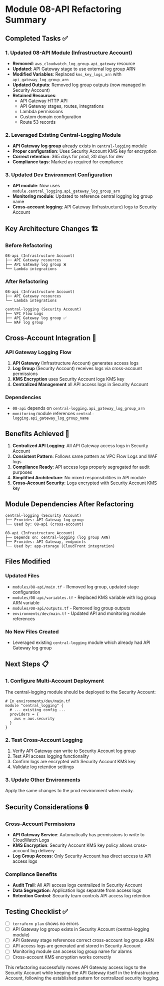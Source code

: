 # Module 08-API Refactoring Summary

## Completed Tasks ✅

### 1. Updated 08-API Module (Infrastructure Account)
- **Removed**: `aws_cloudwatch_log_group.api_gateway` resource
- **Updated**: API Gateway stage to use external log group ARN
- **Modified Variables**: Replaced `kms_key_logs_arn` with `api_gateway_log_group_arn`
- **Updated Outputs**: Removed log group outputs (now managed in Security Account)
- **Retained Resources**:
  - API Gateway HTTP API
  - API Gateway stages, routes, integrations
  - Lambda permissions
  - Custom domain configuration
  - Route 53 records

### 2. Leveraged Existing Central-Logging Module
- **API Gateway log group** already exists in `central-logging` module
- **Proper configuration**: Uses Security Account KMS key for encryption
- **Correct retention**: 365 days for prod, 30 days for dev
- **Compliance tags**: Marked as required for compliance

### 3. Updated Dev Environment Configuration
- **API module**: Now uses `module.central_logging.api_gateway_log_group_arn`
- **Monitoring module**: Updated to reference central logging log group name
- **Cross-account logging**: API Gateway (Infrastructure) logs to Security Account

## Key Architecture Changes 🏗️

### Before Refactoring
```
08-api (Infrastructure Account)
├── API Gateway resources
├── API Gateway log group ❌
└── Lambda integrations
```

### After Refactoring
```
08-api (Infrastructure Account)
├── API Gateway resources
└── Lambda integrations

central-logging (Security Account)
├── VPC Flow Logs
├── API Gateway log group ✅
└── WAF log group
```

## Cross-Account Integration 🔗

### API Gateway Logging Flow
1. **API Gateway** (Infrastructure Account) generates access logs
2. **Log Group** (Security Account) receives logs via cross-account permissions
3. **KMS Encryption** uses Security Account logs KMS key
4. **Centralized Management** all API access logs in Security Account

### Dependencies
- `08-api` depends on `central-logging.api_gateway_log_group_arn`
- `monitoring` module references `central-logging.api_gateway_log_group_name`

## Benefits Achieved 🎯

1. **Centralized API Logging**: All API Gateway access logs in Security Account
2. **Consistent Pattern**: Follows same pattern as VPC Flow Logs and WAF logs
3. **Compliance Ready**: API access logs properly segregated for audit purposes
4. **Simplified Architecture**: No mixed responsibilities in API module
5. **Cross-Account Security**: Logs encrypted with Security Account KMS key

## Module Dependencies After Refactoring

```
central-logging (Security Account)
├── Provides: API Gateway log group
└── Used by: 08-api (cross-account)

08-api (Infrastructure Account)
├── Depends on: central-logging (log group ARN)
├── Provides: API Gateway, endpoints
└── Used by: app-storage (CloudFront integration)
```

## Files Modified

### Updated Files
- `modules/08-api/main.tf` - Removed log group, updated stage configuration
- `modules/08-api/variables.tf` - Replaced KMS variable with log group ARN variable
- `modules/08-api/outputs.tf` - Removed log group outputs
- `environments/dev/main.tf` - Updated API and monitoring module references

### No New Files Created
- Leveraged existing `central-logging` module which already had API Gateway log group

## Next Steps 📋

### 1. Configure Multi-Account Deployment
The central-logging module should be deployed to the Security Account:

```hcl
# In environments/dev/main.tf
module "central_logging" {
  # ... existing config ...
  providers = {
    aws = aws.security
  }
}
```

### 2. Test Cross-Account Logging
1. Verify API Gateway can write to Security Account log group
2. Test API access logging functionality
3. Confirm logs are encrypted with Security Account KMS key
4. Validate log retention settings

### 3. Update Other Environments
Apply the same changes to the prod environment when ready.

## Security Considerations 🔒

### Cross-Account Permissions
- **API Gateway Service**: Automatically has permissions to write to CloudWatch Logs
- **KMS Encryption**: Security Account KMS key policy allows cross-account log delivery
- **Log Group Access**: Only Security Account has direct access to API access logs

### Compliance Benefits
- **Audit Trail**: All API access logs centralized in Security Account
- **Data Segregation**: Application logs separate from access logs
- **Retention Control**: Security team controls API access log retention

## Testing Checklist ✅

- [ ] `terraform plan` shows no errors
- [ ] API Gateway log group exists in Security Account (central-logging module)
- [ ] API Gateway stage references correct cross-account log group ARN
- [ ] API access logs are generated and stored in Security Account
- [ ] Monitoring module can access log group name for alarms
- [ ] Cross-account KMS encryption works correctly

This refactoring successfully moves API Gateway access logs to the Security Account while keeping the API Gateway itself in the Infrastructure Account, following the established pattern for centralized security logging.